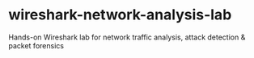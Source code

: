 # wireshark-network-analysis-lab
Hands-on Wireshark lab for network traffic analysis, attack detection &amp; packet forensics
